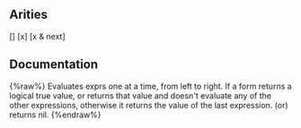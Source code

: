 ## Arities
[]
[x]
[x & next]

## Documentation
{%raw%}
Evaluates exprs one at a time, from left to right. If a form
  returns a logical true value, or returns that value and doesn't
  evaluate any of the other expressions, otherwise it returns the
  value of the last expression. (or) returns nil.
{%endraw%}

